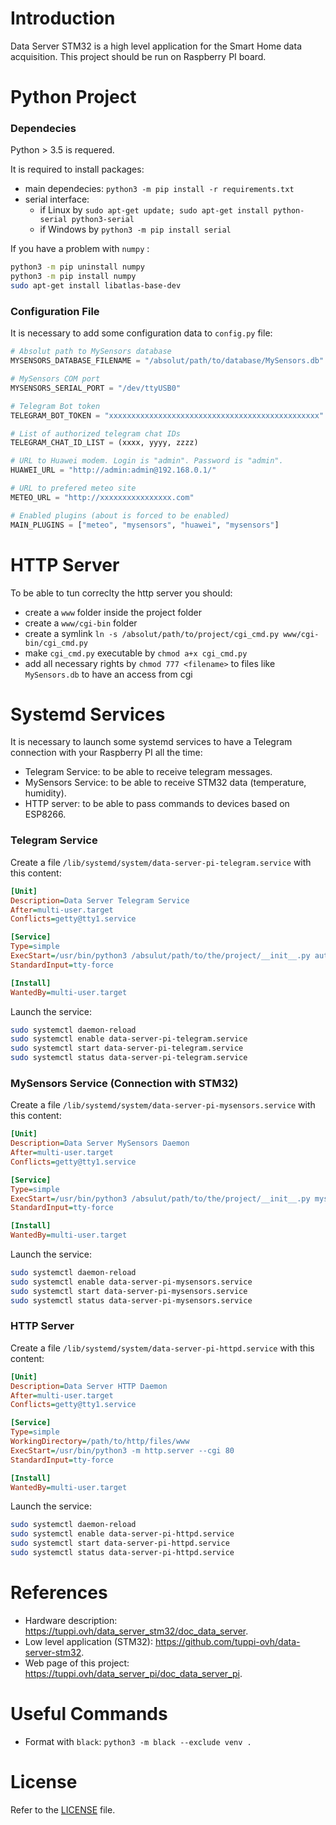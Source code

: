 # Introduction

Data Server STM32 is a high level application for the Smart Home data acquisition. 
This project should be run on Raspberry PI board.


# Python Project

### Dependecies

Python > 3.5 is requered.

It is required to install packages:
- main dependecies: `python3 -m pip install -r requirements.txt`
- serial interface:
    - if Linux by `sudo apt-get update; sudo apt-get install python-serial python3-serial`
    - if Windows by `python3 -m pip install serial`

If you have a problem with `numpy` : 
```sh
python3 -m pip uninstall numpy
python3 -m pip install numpy
sudo apt-get install libatlas-base-dev
```

### Configuration File

It is necessary to add some configuration data to `config.py` file:

```py
# Absolut path to MySensors database
MYSENSORS_DATABASE_FILENAME = "/absolut/path/to/database/MySensors.db"

# MySensors COM port
MYSENSORS_SERIAL_PORT = "/dev/ttyUSB0"

# Telegram Bot token 
TELEGRAM_BOT_TOKEN = "xxxxxxxxxxxxxxxxxxxxxxxxxxxxxxxxxxxxxxxxxxxxxxx"

# List of authorized telegram chat IDs
TELEGRAM_CHAT_ID_LIST = (xxxx, yyyy, zzzz)

# URL to Huawei modem. Login is "admin". Password is "admin". 
HUAWEI_URL = "http://admin:admin@192.168.0.1/"

# URL to prefered meteo site 
METEO_URL = "http://xxxxxxxxxxxxxxxx.com"

# Enabled plugins (about is forced to be enabled)
MAIN_PLUGINS = ["meteo", "mysensors", "huawei", "mysensors"]
```


# HTTP Server

To be able to tun correclty the http server you should:
- create a `www` folder inside the project folder
- create a `www/cgi-bin` folder
- create a symlink `ln -s /absolut/path/to/project/cgi_cmd.py www/cgi-bin/cgi_cmd.py`  
- make `cgi_cmd.py` executable by `chmod a+x cgi_cmd.py`
- add all necessary rights by `chmod 777 <filename>` to files like `MySensors.db` to have an access from cgi


# Systemd Services

It is necessary to launch some systemd services to have a Telegram connection 
with your Raspberry PI all the time:
- Telegram Service: to be able to receive telegram messages.
- MySensors Service: to be able to receive STM32 data (temperature, humidity).
- HTTP server: to be able to pass commands to devices based on ESP8266.

### Telegram Service 

Create a file `/lib/systemd/system/data-server-pi-telegram.service` with this content:

```ini
[Unit]
Description=Data Server Telegram Service
After=multi-user.target
Conflicts=getty@tty1.service

[Service]
Type=simple
ExecStart=/usr/bin/python3 /absulut/path/to/the/project/__init__.py auto -1
StandardInput=tty-force

[Install]
WantedBy=multi-user.target
```

Launch the service:

```sh
sudo systemctl daemon-reload
sudo systemctl enable data-server-pi-telegram.service
sudo systemctl start data-server-pi-telegram.service
sudo systemctl status data-server-pi-telegram.service
```

### MySensors Service (Connection with STM32)

Create a file `/lib/systemd/system/data-server-pi-mysensors.service` with this content:

```ini
[Unit]
Description=Data Server MySensors Daemon
After=multi-user.target
Conflicts=getty@tty1.service

[Service]
Type=simple
ExecStart=/usr/bin/python3 /absulut/path/to/the/project/__init__.py mysensors-dont-call-from-telegram -1
StandardInput=tty-force

[Install]
WantedBy=multi-user.target
```

Launch the service:
```sh
sudo systemctl daemon-reload
sudo systemctl enable data-server-pi-mysensors.service
sudo systemctl start data-server-pi-mysensors.service
sudo systemctl status data-server-pi-mysensors.service
```


### HTTP Server

Create a file `/lib/systemd/system/data-server-pi-httpd.service` with this content:

```ini
[Unit]
Description=Data Server HTTP Daemon
After=multi-user.target
Conflicts=getty@tty1.service

[Service]
Type=simple
WorkingDirectory=/path/to/http/files/www
ExecStart=/usr/bin/python3 -m http.server --cgi 80
StandardInput=tty-force

[Install]
WantedBy=multi-user.target
```

Launch the service:
```sh
sudo systemctl daemon-reload
sudo systemctl enable data-server-pi-httpd.service
sudo systemctl start data-server-pi-httpd.service
sudo systemctl status data-server-pi-httpd.service
```


# References

- Hardware description: https://tuppi.ovh/data_server_stm32/doc_data_server.
- Low level application (STM32): https://github.com/tuppi-ovh/data-server-stm32. 
- Web page of this project: https://tuppi.ovh/data_server_pi/doc_data_server_pi.


# Useful Commands

- Format with `black`: `python3 -m black --exclude venv .`

# License

Refer to the [LICENSE](LICENSE) file.
